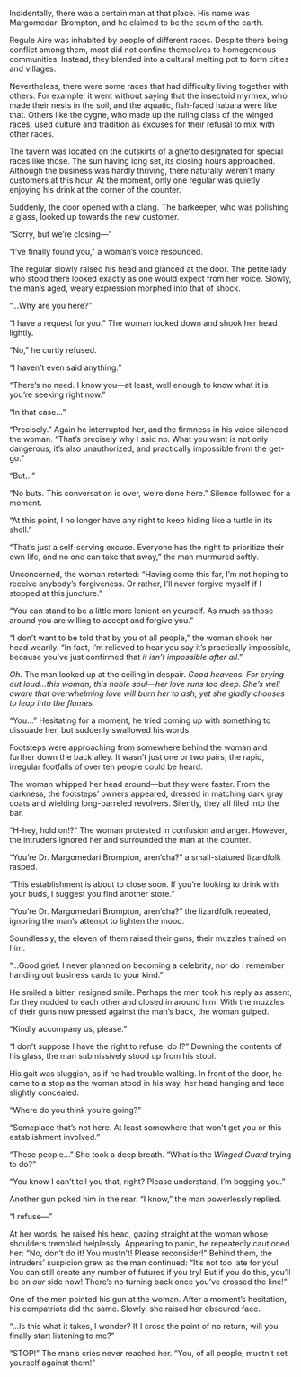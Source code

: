 Incidentally, there was a certain man at that place. His name was Margomedari Brompton, and he claimed to be the scum of the earth.

Regule Aire was inhabited by people of different races. Despite there being conflict among them, most did not confine themselves to homogeneous communities. Instead, they blended into a cultural melting pot to form cities and villages.

Nevertheless, there were some races that had difficulty living together with others. For example, it went without saying that the insectoid myrmex, who made their nests in the soil, and the aquatic, fish-faced habara were like that. Others like the cygne, who made up the ruling class of the winged races, used culture and tradition as excuses for their refusal to mix with other races.

The tavern was located on the outskirts of a ghetto designated for special races like those. The sun having long set, its closing hours approached. Although the business was hardly thriving, there naturally weren’t many customers at this hour. At the moment, only one regular was quietly enjoying his drink at the corner of the counter.

Suddenly, the door opened with a clang. The barkeeper, who was polishing a glass, looked up towards the new customer.

“Sorry, but we’re closing―”

“I’ve finally found you,” a woman’s voice resounded.

The regular slowly raised his head and glanced at the door. The petite lady who stood there looked exactly as one would expect from her voice. Slowly, the man’s aged, weary expression morphed into that of shock.

“…Why are you here?”

“I have a request for you.” The woman looked down and shook her head lightly.

“No,” he curtly refused.

“I haven’t even said anything.”

“There’s no need. I know you―at least, well enough to know what it is you’re seeking right now.”

“In that case…”

“Precisely.” Again he interrupted her, and the firmness in his voice silenced the woman. “That’s precisely why I said no. What you want is not only dangerous, it’s also unauthorized, and practically impossible from the get-go.”

“But…”

“No buts. This conversation is over, we’re done here.” Silence followed for a moment.

“At this point, I no longer have any right to keep hiding like a turtle in its shell.”

“That’s just a self-serving excuse. Everyone has the right to prioritize their own life, and no one can take that away,” the man murmured softly.

Unconcerned, the woman retorted: “Having come this far, I’m not hoping to receive anybody’s forgiveness. Or rather, I’ll never forgive myself if I stopped at this juncture.”

“You can stand to be a little more lenient on yourself. As much as those around you are willing to accept and forgive you.”

“I don’t want to be told that by you of all people,” the woman shook her head wearily. “In fact, I’m relieved to hear you say it’s practically impossible, because you’ve just confirmed that <em>it isn’t impossible after all</em>.”

<em>Oh.</em> The man looked up at the ceiling in despair. <em>Good heavens. For crying out loud…this woman, this noble soul―her love runs too deep. She’s well aware that overwhelming love will burn her to ash, yet she gladly chooses to leap into the flames.</em>

“You…” Hesitating for a moment, he tried coming up with something to dissuade her, but suddenly swallowed his words.

Footsteps were approaching from somewhere behind the woman and further down the back alley. It wasn’t just one or two pairs; the rapid, irregular footfalls of over ten people could be heard.

The woman whipped her head around―but they were faster. From the darkness, the footsteps’ owners appeared, dressed in matching dark gray coats and wielding long-barreled revolvers. Silently, they all filed into the bar.

“H-hey, hold on!?” The woman protested in confusion and anger. However, the intruders ignored her and surrounded the man at the counter.

“You’re Dr. Margomedari Brompton, aren’cha?” a small-statured lizardfolk rasped.

“This establishment is about to close soon. If you’re looking to drink with your buds, I suggest you find another store.”

“You’re Dr. Margomedari Brompton, aren’cha?” the lizardfolk repeated, ignoring the man’s attempt to lighten the mood.

Soundlessly, the eleven of them raised their guns, their muzzles trained on him.

“…Good grief. I never planned on becoming a celebrity, nor do I remember handing out business cards to your kind.”

He smiled a bitter, resigned smile. Perhaps the men took his reply as assent, for they nodded to each other and closed in around him. With the muzzles of their guns now pressed against the man’s back, the woman gulped.

“Kindly accompany us, please.”

“I don’t suppose I have the right to refuse, do I?” Downing the contents of his glass, the man submissively stood up from his stool.

His gait was sluggish, as if he had trouble walking. In front of the door, he came to a stop as the woman stood in his way, her head hanging and face slightly concealed.

“Where do you think you’re going?”

“Someplace that’s not here. At least somewhere that won’t get you or this establishment involved.”

“These people…” She took a deep breath. “What is the <em>Winged Guard</em> trying to do?”

“You know I can’t tell you that, right? Please understand, I’m begging you.”

Another gun poked him in the rear. “I know,” the man powerlessly replied.

“I refuse―”

At her words, he raised his head, gazing straight at the woman whose shoulders trembled helplessly. Appearing to panic, he repeatedly cautioned her: “No, don’t do it! You mustn’t! Please reconsider!” Behind them, the intruders’ suspicion grew as the man continued: “It’s not too late for you! You can still create any number of futures if you try! But if you do this, you’ll be on <em>our</em> side now! There’s no turning back once you’ve crossed the line!”

One of the men pointed his gun at the woman. After a moment’s hesitation, his compatriots did the same. Slowly, she raised her obscured face.

“…Is this what it takes, I wonder? If I cross the point of no return, will you finally start listening to me?”

“STOP!” The man’s cries never reached her. “You, of all people, mustn’t set yourself against them!”
